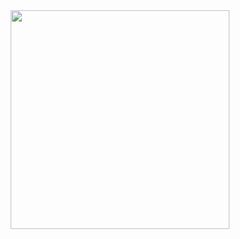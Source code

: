 <div id="header" align="center">
  <img src="https://media4.giphy.com/media/v1.Y2lkPTc5MGI3NjExdjFvNHd2OWZvcjlvM2pxNmI1bngxdHVzdWt6aWVkNWoweTE1eGJ2OSZlcD12MV9pbnRlcm5hbF9naWZfYnlfaWQmY3Q9Zw/zOvBKUUEERdNm/giphy.gif" width="350"/>
</div>
